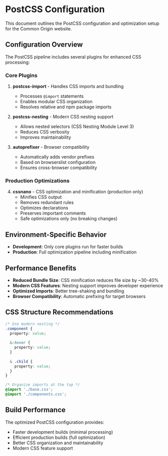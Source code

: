 # PostCSS Configuration

This document outlines the PostCSS configuration and optimization setup for the Common Origin website.

## Configuration Overview

The PostCSS pipeline includes several plugins for enhanced CSS processing:

### Core Plugins

1. **postcss-import** - Handles CSS imports and bundling
   - Processes `@import` statements
   - Enables modular CSS organization
   - Resolves relative and npm package imports

2. **postcss-nesting** - Modern CSS nesting support
   - Allows nested selectors (CSS Nesting Module Level 3)
   - Reduces CSS verbosity
   - Improves maintainability

3. **autoprefixer** - Browser compatibility
   - Automatically adds vendor prefixes
   - Based on browserslist configuration
   - Ensures cross-browser compatibility

### Production Optimizations

4. **cssnano** - CSS optimization and minification (production only)
   - Minifies CSS output
   - Removes redundant rules
   - Optimizes declarations
   - Preserves important comments
   - Safe optimizations only (no breaking changes)

## Environment-Specific Behavior

- **Development**: Only core plugins run for faster builds
- **Production**: Full optimization pipeline including minification

## Performance Benefits

- **Reduced Bundle Size**: CSS minification reduces file size by ~30-40%
- **Modern CSS Features**: Nesting support improves developer experience
- **Optimized Imports**: Better tree-shaking and bundling
- **Browser Compatibility**: Automatic prefixing for target browsers

## CSS Structure Recommendations

```css
/* Use modern nesting */
.component {
  property: value;
  
  &:hover {
    property: value;
  }
  
  & .child {
    property: value;
  }
}

/* Organize imports at the top */
@import './base.css';
@import './components.css';
```

## Build Performance

The optimized PostCSS configuration provides:
- Faster development builds (minimal processing)
- Efficient production builds (full optimization)
- Better CSS organization and maintainability
- Modern CSS feature support
